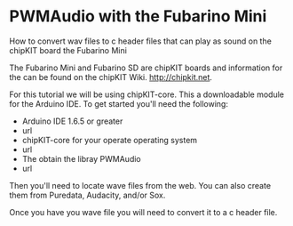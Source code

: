 # PWMAudio with the Fubarino Mini
How to convert wav files to c header files that can play as sound on the chipKIT board the Fubarino Mini

The Fubarino Mini and Fubarino SD are chipKIT boards and information for the can be found on the chipKIT Wiki. http://chipkit.net.

For this tutorial we will be using chipKIT-core. This a downloadable module for the Arduino IDE. To get started you'll need the following:

* Arduino IDE 1.6.5 or greater
 * url
* chipKIT-core for your operate operating system
 * url
* The obtain the libray PWMAudio 
 * url 

Then you'll need to locate wave files from the web. You can also create them from Puredata, Audacity, and/or Sox.

Once you have you wave file you will need to convert it to a c header file.


